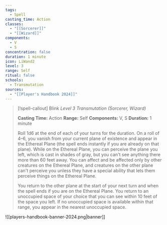 ```yaml
---
tags:
  - Spell
casting_time: Action
classes:
  - "[[Sorcerer]]"
  - "[[Wizard]]"
components:
  - V
  - S
concentration: false
duration: 1 minute
icon: LiWand2
level: 3
range: Self
ritual: false
schools:
  - Transmutation
sources: 
  - "[[Player's Handbook 2024]]"
---
```

>[!spell-callout] Blink
>_Level 3 Transmutation (Sorcerer, Wizard)_
>
>**Casting Time:** Action
>**Range:** Self
>**Components:** V, S
>**Duration:** 1 minute
>
>Roll 1d6 at the end of each of your turns for the duration. On a roll of 4–6, you vanish from your current plane of existence and appear in the Ethereal Plane (the spell ends instantly if you are already on that plane). While on the Ethereal Plane, you can perceive the plane you left, which is cast in shades of gray, but you can't see anything there more than 60 feet away. You can affect and be affected only by other creatures on the Ethereal Plane, and creatures on the other plane can't perceive you unless they have a special ability that lets them perceive things on the Ethereal Plane.
>
>You return to the other plane at the start of your next turn and when the spell ends if you are on the Ethereal Plane. You return to an unoccupied space of your choice that you can see within 10 feet of the space you left. If no unoccupied space is available within that range, you appear in the nearest unoccupied space.


![[players-handbook-banner-2024.png|banner]]